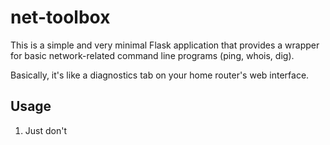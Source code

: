 # net-toolbox
This is a simple and very minimal Flask application that provides a wrapper for
basic network-related command line programs (ping, whois, dig).

Basically, it's like a diagnostics tab on your home router's web interface.


## Usage
1. Just don't

